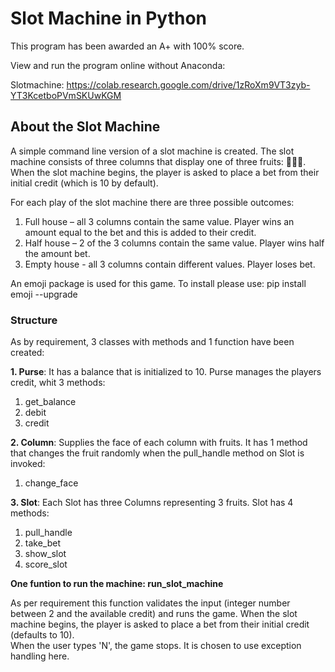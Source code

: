 # Slot Machine in Python

This program has been awarded an A+ with 100% score.

View and run the program online without Anaconda: 

Slotmachine:
https://colab.research.google.com/drive/1zRoXm9VT3zyb-YT3KcetboPVmSKUwKGM

## About the Slot Machine

A simple command line version of a slot machine is created. The slot machine consists of three columns that display one of three fruits: 🍎🍐🍊. When the slot machine begins, the player is asked to place a bet from their initial credit (which is 10 by default).  

For each play of the slot machine there are three possible outcomes:
1. Full house – all 3 columns contain the same value. Player wins an amount equal to the bet and this is added to their credit.
2. Half house – 2 of the 3 columns contain the same value. Player wins half the amount bet.
3. Empty house - all 3 columns contain different values. Player loses bet.

An emoji package is used for this game. To install please use: pip install emoji --upgrade 

### Structure
As by requirement, 3 classes with methods and 1 function have been created: 

**1. Purse**: It has a balance that is initialized to 10. Purse manages the players credit, whit 3 methods: 
1. get_balance
2. debit
3. credit

**2. Column**: Supplies the face of each column with fruits. It has 1 method that changes the fruit randomly when the pull_handle method on Slot is invoked: 
1. change_face

**3. Slot**: Each Slot has three Columns representing 3 fruits. Slot has 4 methods: 
1. pull_handle
2. take_bet
3. show_slot
4. score_slot

**One funtion to run the machine: run_slot_machine**

As per requirement this function validates the input (integer number between 2 and the available credit) and runs the game. When the slot machine begins, the player is asked to place a bet from their initial credit (defaults to 10).  
When the user types 'N', the game stops.
It is chosen to use exception handling here.
